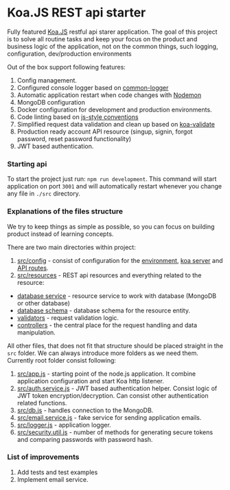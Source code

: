# Koa.JS REST api starter

Fully featured [Koa.JS](http://koajs.com/) restful api starer application.
The goal of this project is to solve all routine tasks and keep your focus on the product and business logic of the application, not on the common things, such logging, configuration, dev/production environments

Out of the box support following features:

1. Config management.
2. Configured console logger based on  [common-logger](../common-logger/README.md)
3. Automatic application restart when code changes with [Nodemon](https://github.com/remy/nodemon)
4. MongoDB configuration
5. Docker configuration for development and production environments.
6. Code linting based on [js-style conventions](../conventions/js-style/README.md)
7. Simplified request data validation and clean up based on [koa-validate](https://www.npmjs.com/package/koa-validate)
8. Production ready account API resource (singup, signin, forgot password, reset password functionality)
9. JWT based authentication.

### Starting api

To start the project just run: `npm run development`. This command will start application on port `3001` and will automatically restart whenever you change any file in `./src` directory.

### Explanations of the files structure

We try to keep things as simple as possible, so you can focus on building product instead of learning concepts.

There are two main directories within project:
1. [src/config](./src/config) - consist of configuration for the [environment](./src/config/index.js), [koa server](./src/config/koa.js) and [API routes](./src/config/routes.js).
2. [src/resources](./src/resources) - REST api resources and everything related to the resource:
  - [database service](src/resources/transaction/transaction.service.js) - resource service to work with database (MongoDB or other database)
  - [database schema](src/resources/transaction/transaction.schema.js) - database schema for the resource entity.
  - [validators](./src/resources/account/validators/signup.validator.js) - request validation logic.
  - [controllers](./src/resources/account/account.controller) - the central place for the request handling and data manipulation.

All other files, that does not fit that structure should be placed straight in the `src` folder. We can always introduce more folders as we need them. Currently root folder consist following:

1. [src/app.js](./src/app.js) - starting point of the node.js application. It combine application configuration and start Koa http listener.
2. [src/auth.service.js](./src/auth.service.js) - JWT based authentication helper. Consist logic of JWT token encryption/decryption. Can consist other authentication related functions.
3. [src/db.js](./src/db.js) - handles connection to the MongoDB.
4. [src/email.service.js](./src/email.service.js) - fake service for sending application emails.
5. [src/logger.js](./src/logger.js) - application logger.
6. [src/security.util.js](./src/security.util.js) - number of methods for generating secure tokens and comparing passwords with password hash.

### List of improvements

1. Add tests and test examples
2. Implement email service.
